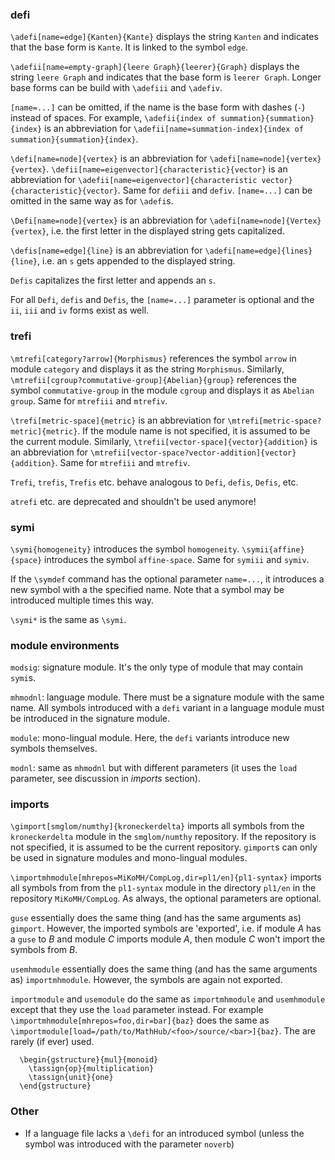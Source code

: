 ### defi

`\adefi[name=edge]{Kanten}{Kante}` displays the string `Kanten` and indicates that the
base form is `Kante`. It is linked to the symbol `edge`.

`\adefii[name=empty-graph]{leere Graph}{leerer}{Graph}` displays the string `leere Graph`
and indicates that the base form is `leerer Graph`.
Longer base forms can be build with `\adefiii` and `\adefiv`.

`[name=...]` can be omitted, if the name is the base form with dashes (`-`) instead of spaces.
For example, `\adefii{index of summation}{summation}{index}` is an abbreviation for
`\adefii[name=summation-index]{index of summation}{summation}{index}`.


`\defi[name=node]{vertex}` is an abbreviation for `\adefi[name=node]{vertex}{vertex}`.
`\defii[name=eigenvector]{characteristic}{vector}`
is an abbreviation for `\adefii[name=eigenvector]{characteristic vector}{characteristic}{vector}`.
Same for `defiii` and `defiv`.
`[name=...]` can be omitted in the same way as for `\adefi`s.

`\Defi[name=node]{vertex}` is an abbreviation for `\adefi[name=node]{Vertex}{vertex}`,
i.e. the first letter in the displayed string gets capitalized.

`\defis[name=edge]{line}` is an abbreviation for `\adefi[name=edge]{lines}{line}`,
i.e. an `s` gets appended to the displayed string.

`Defis` capitalizes the first letter and appends an `s`.

For all `Defi`, `defis` and `Defis`, the `[name=...]` parameter is optional
and the `ii`, `iii` and `iv` forms exist as well.

### trefi

`\mtrefi[category?arrow]{Morphismus}` references the symbol `arrow` in module `category`
and displays it as the string `Morphismus`.
Similarly, `\mtrefii[cgroup?commutative-group]{Abelian}{group}`
references the symbol `commutative-group` in the module `cgroup` and displays it as `Abelian group`.
Same for `mtrefiii` and `mtrefiv`.

`\trefi[metric-space]{metric}` is an abbreviation for `\mtrefi[metric-space?metric]{metric}`.
If the module name is not specified, it is assumed to be the current module.
Similarly, `\trefii[vector-space]{vector}{addition}` is an abbreviation
for `\mtrefii[vector-space?vector-addition]{vector}{addition}`.
Same for `mtrefiii` and `mtrefiv`.

`Trefi`, `trefis`, `Trefis` etc. behave analogous to `Defi`, `defis`, `Defis`, etc.

`atrefi` etc. are deprecated and shouldn't be used anymore!


### symi

`\symi{homogeneity}` introduces the symbol `homogeneity`.
`\symii{affine}{space}` introduces the symbol `affine-space`.
Same for `symiii` and `symiv`.

If the `\symdef` command has the optional parameter `name=...`,
it introduces a new symbol with a the specified name.
Note that a symbol may be introduced multiple times this way.

`\symi*` is the same as `\symi`.


### module environments

`modsig`: signature module. It's the only type of module that may contain `symi`s.

`mhmodnl`: language module. There must be a signature module with the same name.
All symbols introduced with a `defi` variant in a language module must be
introduced in the signature module.

`module`: mono-lingual module. Here, the `defi` variants introduce new symbols themselves.

`modnl`: same as `mhmodnl` but with different parameters (it uses the `load` parameter, see discussion in *imports* section).

### imports

`\gimport[smglom/numthy]{kroneckerdelta}` imports all symbols from the `kroneckerdelta` module
in the `smglom/numthy` repository.
If the repository is not specified, it is assumed to be the current repository.
`gimport`s can only be used in signature modules and mono-lingual modules.

`\importmhmodule[mhrepos=MiKoMH/CompLog,dir=pl1/en]{pl1-syntax}` 
imports all symbols from from the `pl1-syntax` module in the directory `pl1/en` in the repository
`MiKoMH/CompLog`.
As always, the optional parameters are optional.

`guse` essentially does the same thing (and has the same arguments as) `gimport`. However, the imported symbols are 'exported',
i.e. if module *A* has a `guse` to *B* and module *C* imports module *A*, then module *C* won't import the symbols from *B*.

`usemhmodule` essentially does the same thing (and has the same arguments as) `importmhmodule`.
However, the symbols are again not exported.

`importmodule` and `usemodule` do the same as `importmhmodule` and `usemhmodule` except that they use the
`load` parameter instead.
For example `\importmhmodule[mhrepos=foo,dir=bar]{baz}` does the same as `\importmodule[load=/path/to/MathHub/<foo>/source/<bar>]{baz}`.
The are rarely (if ever) used.


```
  \begin{gstructure}{mul}{monoid}
    \tassign{op}{multiplication}
    \tassign{unit}{one}
  \end{gstructure}
```


### Other

- If a language file lacks a `\defi` for an introduced symbol (unless the symbol was introduced with the parameter `noverb`)

